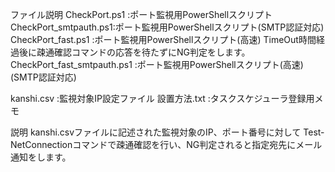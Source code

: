 ファイル説明
CheckPort.ps1         :ポート監視用PowerShellスクリプト
CheckPort_smtpauth.ps1:ポート監視用PowerShellスクリプト(SMTP認証対応) 
CheckPort_fast.ps1    :ポート監視用PowerShellスクリプト(高速)
                       TimeOut時間経過後に疎通確認コマンドの応答を待たずにNG判定をします。
CheckPort_fast_smtpauth.ps1    :ポート監視用PowerShellスクリプト(高速)(SMTP認証対応)

kanshi.csv            :監視対象IP設定ファイル
設置方法.txt          :タスクスケジューラ登録用メモ

説明
kanshi.csvファイルに記述された監視対象のIP、ポート番号に対して
Test-NetConnectionコマンドで疎通確認を行い、NG判定されると指定宛先にメール通知をします。
